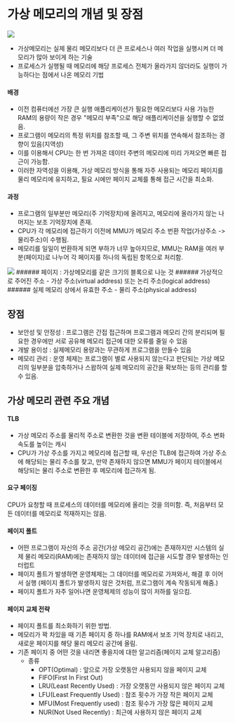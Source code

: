 # 가상 메모리의 개념 및 장점
<img src="https://upload.wikimedia.org/wikipedia/commons/thumb/6/6e/Virtual_memory.svg/1280px-Virtual_memory.svg.png">

- 가상메모리는 실제 물리 메모리보다 더 큰 프로세스나 여러 작업을 실행시켜 더 메모리가 많아 보이게 하는 기술
- 프로세스가 실행될 때 메모리에 해당 프로세스 전체가 올라가지 않더라도 실행이 가능하다는 점에서 나온 메모리 기법

#### 배경
- 이전 컴퓨터에선 가장 큰 실행 애플리케이션가 필요한 메모리보다 사용 가능한 RAM의 용량이 작은 경우 "메모리 부족"으로 해당 애플리케이션을 실행할 수 없었음. 
- 프로그램이 메모리의 특정 위치를 참조할 때, 그 주변 위치를 연속해서 참조하는 경향이 있음(지역성)
- 이를 이용해서 CPU는 한 번 가져온 데이터 주변의 메모리에 미리 가져오면 빠른 접근이 가능함.
- 이러한 자역성을 이용해, 가상 메모리 방식을 통해 자주 사용되는 메모리 페이지를 물리 메모리에 유지하고, 필요 시에만 페이지 교체를 통해 접근 시간을 최소화.

#### 과정
- 프로그램의 일부분만 메모리(주 기억장치)에 올려지고, 메모리에 올라가지 않는 나머지는 보조 기억장치에 존재.
- CPU가 각 메모리에 접근하기 이전에 MMU가 메모리 주소 번환 작업(가상주소 -> 물리주소)이 수행됨.
- 메모리를 일일이 번환하게 되면 부하가 너무 높아지므로, MMU는 RAM을 여러 부분(페이지)로 나누어 각 페이지를 하나의 독립된 항목으로 처리함.
<img src="https://img1.daumcdn.net/thumb/R1280x0/?scode=mtistory2&fname=https%3A%2F%2Fblog.kakaocdn.net%2Fdn%2FkTRg1%2FbtrsWKBL1Yv%2FXMO4Um3MYwDlIYPCkxS6g0%2Fimg.png">
###### 페이지 : 가상메모리를 같은 크기의 블록으로 나눈 것
###### 가상적으로 주어진 주소 - 가상 주소(virtual address) 또는 논리 주소(logical address)
###### 실제 메모리 상에서 유효한 주소 - 물리 주소(physical address)

## 장점
- 보안성 및 안정성 : 프로그램은 간접 접근하며 프로그램과 메모리 간의 분리되며 필요한 경우에만 서로 공유해 메모리 접근에 대한 오류를 줄일 수 있음
- 개발 용이성 : 실제메모리 용량과는 무관하게 프로그램을 만들수 있음
- 메모리 관리 : 운영 체제는 프로그램이 별로 사용되지 않는다고 판단되는 가상 메모리의 일부분을 압축하거나 스왑하여 실제 메모리의 공간을 확보하는 등의 관리를 할 수 있음.

## 가상 메모리 관련 주요 개념

#### TLB
- 가상 메모리 주소를 물리적 주소로 변환한 것을 변환 테이블에 저장하여, 주소 변화 속도를 높이는 캐시
- CPU가 가상 주소를 가지고 메모리에 접근할 때, 우선은 TLB에 접근하여 가상 주소에 해당되는 물리 주소를 찾고, 만약 존재하지 않으면 MMU가 페이지 테이블에서 해당되는 물리 주소로 변환한 후 메모리에 접근하게 됨.

#### 요구 페이징
CPU가 요청할 때 프로세스의 데이터를 메모리에 올리는 것을 의미함. 즉, 처음부터 모든 데이터를 메모리로 적재하지는 않음.

#### 페이지 폴트
- 어떤 프로그램이 자신의 주소 공간(가상 메모리 공간)에는 존재하지만 시스템의 실제 물리 메모리(RAM)에는 존재하지 않는 데이터에 접근을 시도할 경우 발생하는 인터럽트
- 페이지 폴트가 발생하면 운영체제는 그 데이터를 메모리로 가져와서, 해결 후 이어서 실행 (페이지 폴트가 발생하지 않은 것처럼, 프로그램이 계속 작동되게 해줌.)
- 페이지 폴트가 자주 일어나면 운영체제의 성능이 많이 저하를 일으킴.

#### 페이지 교체 전략
- 페이지 폴트를 최소화하기 위한 방법.
- 메모리가 꽉 차있을 때 기존 페이지 중 하나를 RAM에서 보조 기억 장치로 내리고, 새로운 페이지를 해당 물리 메모리 공간에 올림. 
- 기존 페이지 중 어떤 것을 내리면 좋을지에 대한 알고리즘(페이지 교체 알고리즘)
  - 종류
    - OPT(Optimal) : 앞으로 가장 오랫동안 사용되지 않을 페이지 교체
    - FIFO(First In First Out)
    -  LRU(Least Recently Used) : 가장 오랫동안 사용되지 않은 페이지 교체
    -  LFU(Least Frequently Used) : 참조 횟수가 가장 작은 페이지 교체
    -  MFU(Most Frequently used) : 참조 횟수가 가장 많은 페이지 교체
    -  NUR(Not Used Recently) : 최근에 사용하지 않은 페이지 교체
